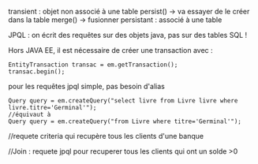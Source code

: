 transient : objet non associé à une table
persist() -> va essayer de le créer dans la table
merge() -> fusionner
persistant : associé à une table

JPQL : on écrit des requêtes sur des objets java, pas sur des tables SQL !

Hors JAVA EE, il est nécessaire de créer une transaction avec :
````
EntityTransaction transac = em.getTransaction();
transac.begin();
````

pour les requêtes jpql simple, pas besoin d'alias
````
Query query = em.createQuery("select livre from Livre livre where livre.titre='Germinal'");
//équivaut à
Query query = em.createQuery("from Livre where titre='Germinal'");
````

//requete criteria qui recupère tous les clients d'une banque

//Join : requete jpql pour recuperer tous les clients qui ont un solde >0
